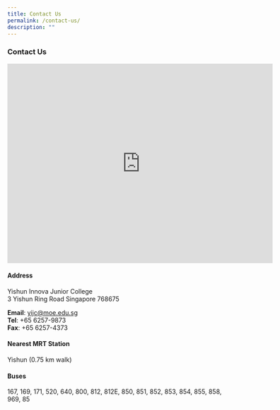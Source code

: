 ```yaml
---
title: Contact Us
permalink: /contact-us/
description: ""
---
```

### **Contact Us**

<iframe loading="lazy" allowfullscreen="" style="border:0;" height="450" width="600" src="https://www.google.com/maps/embed?pb=!1m18!1m12!1m3!1d3988.584022897525!2d103.82891681475417!3d1.4252208989605775!2m3!1f0!2f0!3f0!3m2!1i1024!2i768!4f13.1!3m3!1m2!1s0x31da1473d0ca87af%3A0x71ef54e9161ced2e!2sYishun%20Innova%20Junior%20College!5e0!3m2!1sen!2ssg!4v1675247524431!5m2!1sen!2ssg"></iframe>

#### **Address**
Yishun Innova Junior College<br>
3 Yishun Ring Road Singapore 768675

**Email**: [yijc@moe.edu.sg](mailto:yijc@moe.edu.sg)<br>
**Tel**: +65 6257-9873<br>
**Fax**: +65 6257-4373

#### **Nearest MRT Station**
Yishun (0.75 km walk)

#### **Buses**
167, 169, 171, 520, 640, 800, 812, 812E, 850, 851, 852, 853, 854, 855, 858, 969, 85